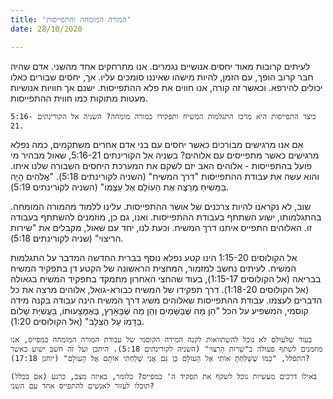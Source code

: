 ```yaml
---
title: 'המורה המומחה והתפייסות'
date: 28/10/2020

---
```


לעיתים קרובות מאוד יחסים אנושיים נגמרים. אנו מתרחקים אחד מהשני. אדם שהיה חבר קרוב הופך, עם הזמן, להיות מישהו שאיננו סומכים עליו. אך, יחסים שבורים כאלו יכולים להירפא. וכאשר זה קורה, אנו חווים את פלא ההתפייסות. ישנם אך חוויות אנושיות מעטות מתוקות כמו חווית ההתפייסות.

`כיצד התפייסות היא מרכז התגלמות המשיח ותפקידו כמורה מומחה? השניה אל הקורינתים 5:16-21.`

אם אנו מרגישים מבורכים כאשר יחסים עם בני אדם אחרים משתקמים, כמה נפלא מרגישים כאשר מתפייסים עם אלוהים? בשניה אל הקורינתים 5:16-21, שאול מבהיר מי פועל בהתפייסות - אלוהים האב יזם לשקם את המערכת היחסים השבורה שלנו איתו. והוא עשה את עבודת ההתפייסות "דרך המשיח" (השניה לקורינתים 5:18). "אֱלֹהִים הָיָה בַּמָּשִׁיחַ מְרַצֶּה אֶת הָעוֹלָם אֶל עַצְמוֹ" (השניה לקורינתים 5:19).

שוב, לא נקראנו להיות צרכנים של אושר ההתפייסות. עלינו ללמוד מהמורה המומחה. בהתגלמותו, ישוע השתתף בעבודת ההתפייסות. ואנו, גם כן, מוזמנים להשתתף בעבודה זו. האלוהים התפייס איתנו דרך המשיח. וכעת לנו, יחד עם שאול, מקבלים את "שירות הריצוי" (שניה לקורינתים 5:18).

אל הקולוסים 1:15-20 הינו קטע נפלא נוסף בברית החדשה המדבר על התגלמות המשיח. לעיתים נחשב למזמור, המחצית הראשונה של הקטע דן בתפקיד המשיח בבריאה (אל הקולוסים 1:15-17), בעוד שהחצי האחרון מתמקד בתפקיד המשיח בגאולה (אל הקולוסים 1:18-20). דרך תפקידו של המשיח כבורא-גואל, אלוהים מרצה את כל הדברים לעצמו. עבודת ההתפייסות שאלוהים משיג דרך המשיח הינה עבודה בקנה מידה קוסמי, המשפיע על הכל "הֵן מַה שֶּׁבַּשָּׁמַיִם וְהֵן מַה שֶּׁבָּאָרֶץ, בְּאֶמְצָעוּתוֹ, בַּעֲשִׂיַּת שָׁלוֹם בְּדָמוֹ עַל הַצְּלָב" (אל הקולוסים 1:20).

`בעוד שלעולם לא נוכל להשתוואות לקנה המידה הקוסמי של עבודת המורה המומחה כמפייס, אנו מוזמנים לשתף פעולה ב"שֵׁרוּת הָרִצּוּי" (השניה לקורינתים 5:18). היתכן ועל זה חשב ישוע כאשר התפלל, "כְּמוֹ שֶׁשָּׁלַחְתָּ אוֹתִי אֶל הָעוֹלָם כֵּן גַּם אֲנִי שָׁלַחְתִּי אוֹתָם אֶל הָעוֹלָם" (יוחנן 17:18)?`

`באילו דרכים מעשיות נוכל לשקף את תפקיד ה' כמפייס? כלומר, באיזה מצב, כרגע (אם בכלל) תוכלו לעזור לאנשים להתפייס אחד עם השני?`